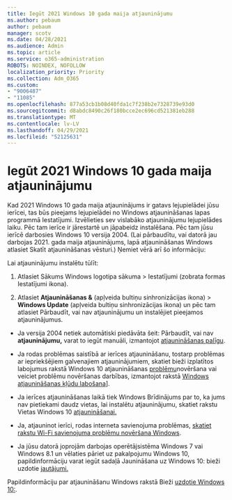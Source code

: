 ```yaml
---
title: Iegūt 2021 Windows 10 gada maija atjauninājumu
ms.author: pebaum
author: pebaum
manager: scotv
ms.date: 04/28/2021
ms.audience: Admin
ms.topic: article
ms.service: o365-administration
ROBOTS: NOINDEX, NOFOLLOW
localization_priority: Priority
ms.collection: Adm_O365
ms.custom:
- "9006487"
- "11085"
ms.openlocfilehash: 877a53cb1b08d40fda1c7f238b2e7328739e93d0
ms.sourcegitcommit: d8abdc8490c26f180bcce2ec696cd521381eb288
ms.translationtype: MT
ms.contentlocale: lv-LV
ms.lasthandoff: 04/29/2021
ms.locfileid: "52125631"
---
```

# <a name="get-the-windows-10-may-2021-update"></a>Iegūt 2021 Windows 10 gada maija atjauninājumu

Kad 2021 Windows 10 gada maija atjauninājums ir gatavs lejupielādei jūsu ierīcei, tas būs pieejams lejupielādei no Windows atjaunināšanas lapas programmā Iestatījumi. Izvēlieties sev vislabāko atjauninājumu lejupielādes laiku. Pēc tam ierīce ir jārestartē un jāpabeidz instalēšana. Pēc tam jūsu ierīcē darbosies Windows 10 versija 2004. (Lai pārbaudītu, vai datorā jau darbojas 2021. gada maija atjauninājums, lapā atjaunināšanas Windows atlasiet Skatīt atjaunināšanas vēsturi.)  Ņemiet vērā arī šo informāciju:  

Lai atjauninājumu instalētu tūlīt:

1. Atlasiet Sākums Windows logotipa sākuma > Iestatījumi (zobrata formas Iestatījumi ikona).

1. Atlasiet **Atjaunināšanas &** (apļveida bultiņu sinhronizācijas ikona) > **Windows Update** (apļveida bultiņu  sinhronizācijas ikona) un pēc tam atlasiet Pārbaudīt, vai nav atjauninājumu un instalējiet pieejamos atjauninājumus. 

- Ja versija 2004 netiek automātiski piedāvāta šeit: Pārbaudīt, vai nav **atjauninājumu,** varat to iegūt manuāli, izmantojot [atjaunināšanas palīgu](https://www.microsoft.com/software-download/windows10).

- Ja rodas problēmas saistībā ar ierīces atjaunināšanu, tostarp problēmas ar iepriekšējiem galvenajiem atjauninājumiem, skatiet bieži izplatītos labojumus rakstā Windows 10 atjaunināšanas [problēmu](https://support.microsoft.com/windows/troubleshoot-problems-updating-windows-10-188c2b0f-10a7-d72f-65b8-32d177eb136c)novēršana vai veiciet problēmu novēršanas darbības, izmantojot rakstā [Windows atjaunināšanas kļūdu labošana](https://support.microsoft.com/sbs/windows/fix-windows-update-errors-18b693b5-7818-5825-8a7e-2a4a37d6d787)].

- Ja ierīces atjaunināšanas laikā tiek Windows Brīdinājums par to, ka jums nav pietiekami daudz vietas, lai instalētu atjauninājumu, skatiet rakstu Vietas Windows 10 [atjaunināšanai.](https://support.microsoft.com/help/4013876)

- Ja, atjauninot ierīci, rodas interneta savienojuma problēmas, [skatiet rakstu Wi-Fi savienojuma problēmu novēršana Windows](https://support.microsoft.com/windows/fix-wi-fi-connection-issues-in-windows-9424a1f7-6a3b-65a6-4d78-7f07eee84d2c).

- Ja jūsu datorā joprojām darbojas operētājsistēma Windows 7 vai Windows 8.1 un vēlaties pāriet uz pakalpojumu Windows 10, papildinformāciju varat iegūt sadaļā Jaunināšana uz Windows 10: bieži uzdotie [jautājumi.](https://support.microsoft.com/windows/upgrade-to-windows-10-faq-cce52341-7943-594e-72ce-e1cf00382445)

Papildinformāciju par atjaunināšanu Windows rakstā Bieži [uzdotie Windows 10:](https://support.microsoft.com/windows/windows-update-faq-8a903416-6f45-0718-f5c7-375e92dddeb2).


